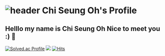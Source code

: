 ![header](https://capsule-render.vercel.app/api?type=shark&color=timeAuto&height=300&section=header&text=Welcome&fontSize=90)
Chi Seung Oh's Profile
===
Helllo my name is Chi Seung Oh Nice to meet you :) 👋
---
[![Solved.ac Profile](http://mazassumnida.wtf/api/v2/generate_badge?boj=armadillo)](https://solved.ac/armadillo/)
<a href="https://www.instagram.com/dev.dobby/"><img src="https://img.shields.io/badge/Instagram-E4405F?style=flat-square&logo=Instagram&logoColor=white&link=https://www.instagram.com/rayoh_yarho/"/></a>
[![Hits](https://hits.seeyoufarm.com/api/count/incr/badge.svg?url=https%3A%2F%2Fgithub.com%2Fkuwikuwi&count_bg=%2379C83D&title_bg=%23555555&icon=&icon_color=%23E7E7E7&title=hits&edge_flat=false)](https://hits.seeyoufarm.com)
